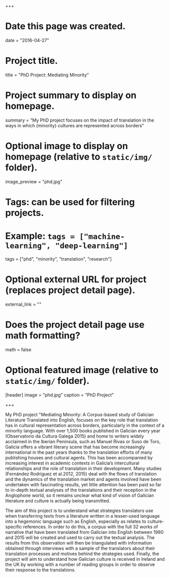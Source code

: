 +++
# Date this page was created.
date = "2016-04-27"

# Project title.
title = "PhD Project: Mediating Minority"

# Project summary to display on homepage.
summary = "My PhD project focuses on the impact of translation in the ways in which (minority) cultures are represented across borders"

# Optional image to display on homepage (relative to `static/img/` folder).
image_preview = "phd.jpg"

# Tags: can be used for filtering projects.
# Example: `tags = ["machine-learning", "deep-learning"]`
tags = ["phd", "minority", "translation", "research"]

# Optional external URL for project (replaces project detail page).
external_link = ""

# Does the project detail page use math formatting?
math = false

# Optional featured image (relative to `static/img/` folder).
[header]
image = "phd.jpg"
caption = "PhD Project"

+++

My PhD project "Mediating Minority: A Corpus-based study of Galician Literature Translated into English, focuses on the key role that translation has in cultural representation across borders, particularly in the context of a minority language. With over 1,500 books published in Galician every year (Observatorio da Cultura Galega 2015) and home to writers widely acclaimed in the Iberian Peninsula, such as Manuel Rivas or Suso de Toro, Galicia offers a vibrant literary scene that has become increasingly international in the past years thanks to the translation efforts of many publishing houses and cultural agents. This has been accompanied by increasing interest in academic contexts in Galicia’s intercultural relationships and the role of translation in their development. Many studies (Fernández Rodríguez et al.2012, 2015) deal with the flows of translation and the dynamics of the translation market and agents involved have been
undertaken with fascinating results, yet little attention has been paid so far to in-depth textual analyses of the translations and their reception in the Anglophone world, so it remains unclear what kind of vision of Galician literature and culture is actually being transmitted.

The aim of this project is to understand what strategies translators use when transferring texts from a literature written in a lesser-used language into a hegemonic language such as English, especially as relates to culture-specific references. In order to do this, a corpus with the full 32 works of narrative that have been translated from Galician into English between 1980 and 2015 will be created and used to carry out the textual analysis. The results from this observation will then be triangulated with information obtained through interviews with a sample of the translators about their translation processes and motives behind the strategies used. Finally, the project will aim to understand how Galician culture is received in Ireland and the UK by working with a number of reading groups in order to observe their response to the translations.
